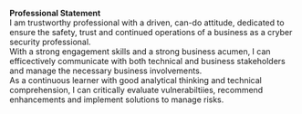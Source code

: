 <b>Professional Statement</b><br>
I am trustworthy professional with a driven, can-do attitude, dedicated to ensure the safety, trust and continued operations of a business as a cryber security professional.<br>With a strong engagement skills and a strong business acumen, I can efficectively communicate with both technical and business stakeholders and manage the necessary business involvements.<br>As a continuous learner with good analytical thinking and technical comprehension, I can critically evaluate vulnerabiltiies, recommend enhancements and implement solutions to manage risks.

<!---
jnrncg/jnrncg is a ✨ special ✨ repository because its `README.md` (this file) appears on your GitHub profile.
You can click the Preview link to take a look at your changes.
--->
